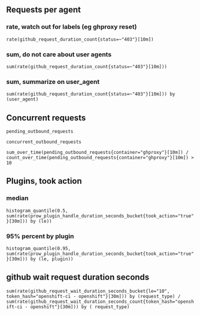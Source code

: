## Requests per agent

### rate, watch out for labels (eg ghproxy reset)

`rate(github_request_duration_count{status=~"403"}[10m])`

### sum, do not care about user agents
`sum(rate(github_request_duration_count{status=~"403"}[10m]))`

### sum, summarize on user_agent
`sum(rate(github_request_duration_count{status=~"403"}[10m])) by (user_agent)`


## Concurrent requests
`pending_outbound_requests`

`concurrent_outbound_requests`

`sum_over_time(pending_outbound_requests{container="ghproxy"}[10m]) / count_over_time(pending_outbound_requests{container="ghproxy"}[10m]) > 10`

## Plugins, took action

### median
`histogram_quantile(0.5, sum(rate(prow_plugin_handle_duration_seconds_bucket{took_action="true"}[30m])) by (le))`

### 95% percent by plugin
`histogram_quantile(0.95, sum(rate(prow_plugin_handle_duration_seconds_bucket{took_action="true"}[30m])) by (le, plugin))`

## github wait request duration seconds
`sum(rate(github_request_wait_duration_seconds_bucket{le="10", token_hash="openshift-ci - openshift"}[30m])) by (request_type) /  sum(rate(github_request_wait_duration_seconds_count{token_hash="openshift-ci - openshift"}[30m])) by ( request_type)`
